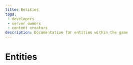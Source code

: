 ```yaml
---
title: Entities
tags: 
 - developers
 - server owners
 - content creators
description: Documentation for entities within the game
---
```


# Entities
